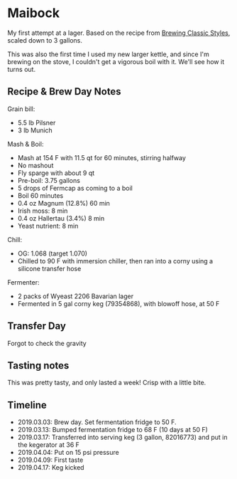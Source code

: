 # Maibock
My first attempt at a lager. Based on the recipe from [Brewing Classic Styles](http://www.amazon.com/Brewing-Classic-Styles-Winning-Recipes-ebook/dp/B002C1AJX8), scaled down to 3 gallons.

This was also the first time I used my new larger kettle, and since I'm brewing on the stove, I couldn't get a vigorous boil with it. We'll see how it turns out.

## Recipe & Brew Day Notes
Grain bill:
- 5.5 lb Pilsner
- 3 lb Munich

Mash & Boil:
- Mash at 154 F with 11.5 qt for 60 minutes, stirring halfway
- No mashout
- Fly sparge with about 9 qt
- Pre-boil: 3.75 gallons
- 5 drops of Fermcap as coming to a boil
- Boil 60 minutes
- 0.4 oz Magnum (12.8%) 60 min
- Irish moss: 8 min
- 0.4 oz Hallertau (3.4%) 8 min
- Yeast nutrient: 8 min

Chill:
- OG: 1.068 (target 1.070)
- Chilled to 90 F with immersion chiller, then ran into a corny using a silicone transfer hose

Fermenter:
- 2 packs of Wyeast 2206 Bavarian lager
- Fermented in 5 gal corny keg (79354868), with blowoff hose, at 50 F

## Transfer Day
Forgot to check the gravity

## Tasting notes
This was pretty tasty, and only lasted a week! Crisp with a little bite.

## Timeline
- 2019.03.03: Brew day. Set fermentation fridge to 50 F. 
- 2019.03.13: Bumped fermentation fridge to 68 F (10 days at 50 F)
- 2019.03.17: Transferred into serving keg (3 gallon, 82016773) and put in the kegerator at 36 F
- 2019.04.04: Put on 15 psi pressure
- 2019.04.09: First taste
- 2019.04.17: Keg kicked
